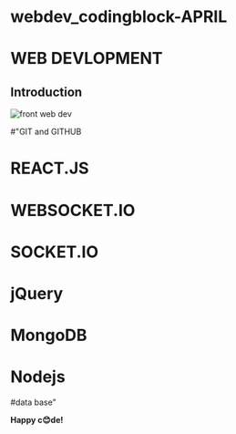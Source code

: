 # webdev_codingblock-APRIL
# WEB DEVLOPMENT
## Introduction

![front web dev](https://github.com/saurabhprasadsah/developer-roadmap/blob/master/images/frontend.png?raw=true)


#"GIT and GITHUB
# REACT.JS 
# WEBSOCKET.IO
# SOCKET.IO
# jQuery
# MongoDB
# Nodejs
#data base"


**Happy c😊de!**
